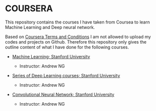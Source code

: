 # COURSERA

This repository contains the courses I have taken from Coursea to learn Machine Learning and Deep neural network.

Based on [Coursera Terms and Conditions](https://www.coursera.org/learn/neural-networks-deep-learning/supplement/muGtL/deep-learning-honor-code) I am not allowed to upload my codes and projects on Github. Therefore this repository only gives the outline content of what I have done for the following courses.

- [Machine Learning; Stanford University](https://github.com/nimahassanpour/COURSERA/tree/master/Machine-Learning-master)

   - Instructor: Andrew NG
  
- [Series of Deep Learning courses; Stanford University](https://github.com/nimahassanpour/COURSERA/tree/master/Deep-Learning-Specialization-master)

  - Instructor: Andrew NG
  
- [Convolutional Neural Network; Stanford University](https://github.com/nimahassanpour/COURSERA/tree/master/Convolutional-Neural-Networks-master)

  - Instructor: Andrew NG


